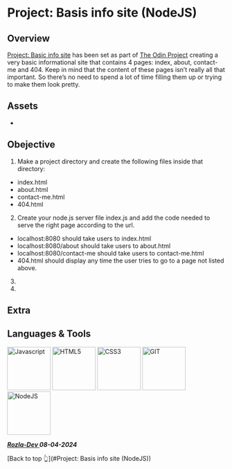 # Project: Basis info site (NodeJS)

## Overview

[Project: Basic info site](https://www.theodinproject.com/lessons/nodejs-basic-informational-site#project-solution) has been set as part of [The Odin Project](https://www.theodinproject.com/)
creating a very basic informational site that contains 4 pages: index, about, contact-me and 404. Keep in mind that the content of these pages isn’t really all that important. So there’s no need to spend a lot of time filling them up or trying to make them look pretty.

## Assets

- 

## Obejective

1. Make a project directory and create the following files inside that directory:
 - index.html
 - about.html
 - contact-me.html
 - 404.html
2. Create your node.js server file index.js and add the code needed to serve the right page according to the url.
 - localhost:8080 should take users to index.html
 - localhost:8080/about should take users to about.html
 - localhost:8080/contact-me should take users to contact-me.html
 - 404.html should display any time the user tries to go to a page not listed above.
3. 
4. 

## Extra

## Languages & Tools

<a href="https://javascript.info/">
    <img width="100" alt="Javascript" src="https://cdn.jsdelivr.net/gh/devicons/devicon/icons/javascript/javascript-plain.svg" /></a> 
<a href="https://html.com/html5/">
    <img width="100" alt="HTML5" src="https://cdn.jsdelivr.net/gh/devicons/devicon/icons/html5/html5-plain-wordmark.svg" /></a> 
<a href="https://css3.com/">
    <img width="100" alt="CSS3" src="https://cdn.jsdelivr.net/gh/devicons/devicon/icons/css3/css3-plain-wordmark.svg" /></a> 
<a href="https://git-scm.com/">
    <img width="100" alt="GIT" src="https://cdn.jsdelivr.net/gh/devicons/devicon/icons/git/git-original.svg" /></a>
<a href="https://nodejs.org/en">
    <img width="100" alt="NodeJS"src="https://cdn.jsdelivr.net/gh/devicons/devicon@latest/icons/nodejs/nodejs-original-wordmark.svg" /></a>

          


***<a href="https://twitter.com/Crypto_Rozla"> Rozla-Dev </a> 08-04-2024***


[Back to top 👆](#Project: Basis info site (NodeJS))